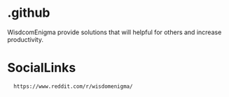# .github
WisdcomEnigma provide solutions that will helpful for others and increase productivity.


   # SocialLinks
    
      https://www.reddit.com/r/wisdomenigma/
